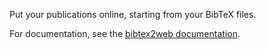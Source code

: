 Put your publications online, starting from your BibTeX files.

For documentation, see the [bibtex2web documentation](http://www.cs.washington.edu/homes/mernst/software/bibtex2web.html).